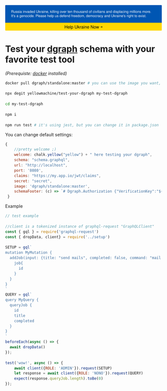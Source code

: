 <a href="https://vshymanskyy.github.io/StandWithUkraine">
		<img src="https://raw.githubusercontent.com/vshymanskyy/StandWithUkraine/main/banner2-direct.svg">
</a>

# Test your [dgraph](https://dgraph.io/) schema with your favorite test tool

*(Prerequiste: [docker](https://www.docker.com/) installed)*

```bash
docker pull dgraph/standalone:master # you can use the image you want, see config below. But you must pull the image

npx degit yellowmachine/test-your-dgraph my-test-dgraph

cd my-test-dgraph

npm i

npm run test # it's using jest, but you can change it in package.json
```

You can change default settings:

```js
{
    //pretty welcome ;)
    welcome: chalk.yellow("yellow") + " here testing your dgraph",
    schema: "schema.graphql",
    url: "http://localhost",
    port: '8080',
    claims: "https://my.app.io/jwt/claims",
    secret: "secret",
    image: 'dgraph/standalone:master',
    schemaFooter: (c) => `# Dgraph.Authorization {"VerificationKey":"${c.secret}","Header":"Authorization","Namespace":"${c.claims}","Algo":"HS256","Audience":["aud1","aud5"]}`,
 }   
```

Example

```js
// test example

//client is a tokenized instance of graphql-request "GraphQLClient"
const { gql } = require('graphql-request')
const { dropData, client} = require('../setup')

SETUP = gql`
mutation MyMutation {
  addJob(input: {title: "send mails", completed: false, command: "mail ..."}){
    job{
      id
    }
  }
}
`
QUERY = gql`
query MyQuery {
  queryJob {
    id
    title
    completed
  }
}
`
beforeEach(async () => {
  await dropData()
});

test('wow!', async () => {
    await client({ROLE: 'ADMIN'}).request(SETUP)
    let response = await client({ROLE: 'NONO'}).request(QUERY)
    expect(response.queryJob.length).toBe(0)
});
```

